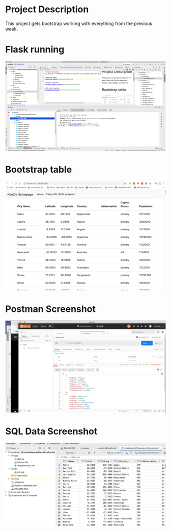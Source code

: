 # Project Description
This project gets bootstrap working with everything from the previous week. 

# Flask running
![flask running](screenshots/flask.png)

# Bootstrap table
![bootstrap table](screenshots/table.png)

# Postman Screenshot
![postman request output](screenshots/postman.png)

# SQL Data Screenshot
![pycharm data query](screenshots/queriesdata.png)